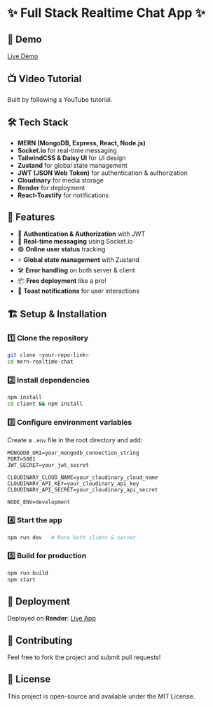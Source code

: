 # ✨ Full Stack Realtime Chat App ✨

## 🚀 Demo
[Live Demo](https://mern-chat-app-zq9u.onrender.com)

## 📺 Video Tutorial
Built by following a YouTube tutorial.

## 🛠 Tech Stack
- **MERN (MongoDB, Express, React, Node.js)**
- **Socket.io** for real-time messaging
- **TailwindCSS & Daisy UI** for UI design
- **Zustand** for global state management
- **JWT (JSON Web Token)** for authentication & authorization
- **Cloudinary** for media storage
- **Render** for deployment
- **React-Toastify** for notifications

## 🌟 Features
- 🔐 **Authentication & Authorization** with JWT
- 💬 **Real-time messaging** using Socket.io
- 🟢 **Online user status** tracking
- ⚡ **Global state management** with Zustand
- 🛠 **Error handling** on both server & client
- 📦 **Free deployment** like a pro!
- 🔔 **Toast notifications** for user interactions

## 🏗 Setup & Installation

### 1️⃣ Clone the repository
```sh
git clone <your-repo-link>
cd mern-realtime-chat
```

### 2️⃣ Install dependencies
```sh
npm install
cd client && npm install
```

### 3️⃣ Configure environment variables
Create a `.env` file in the root directory and add:
```
MONGODB_URI=your_mongodb_connection_string
PORT=5001
JWT_SECRET=your_jwt_secret

CLOUDINARY_CLOUD_NAME=your_cloudinary_cloud_name
CLOUDINARY_API_KEY=your_cloudinary_api_key
CLOUDINARY_API_SECRET=your_cloudinary_api_secret

NODE_ENV=development
```

### 4️⃣ Start the app
```sh
npm run dev   # Runs both client & server
```

### 5️⃣ Build for production
```sh
npm run build
npm start
```

## 🚀 Deployment
Deployed on **Render**: [Live App](https://mern-chat-app-zq9u.onrender.com)

## 🤝 Contributing
Feel free to fork the project and submit pull requests!

## 📜 License
This project is open-source and available under the MIT License.

